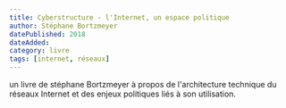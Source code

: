 ```yaml
---
title: Cyberstructure - l'Internet, un espace politique
author: Stéphane Bortzmeyer
datePublished: 2018
dateAdded: 
category: livre
tags: [internet, réseaux]
---
```

un livre de stéphane Bortzmeyer à propos de l'architecture technique du réseaux Internet et des enjeux politiques liés à son utilisation.